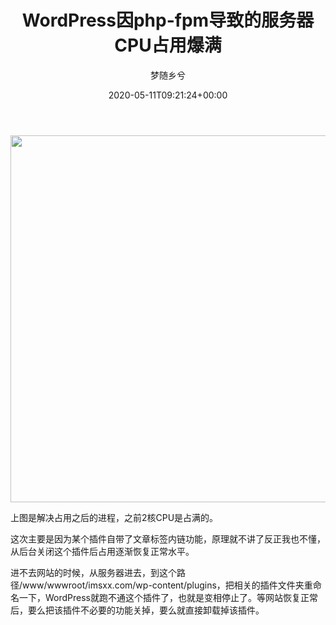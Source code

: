 ﻿---
title: WordPress因php-fpm导致的服务器CPU占用爆满
author: 梦随乡兮
type: post
date: 2020-05-11T09:21:24+00:00
url: /wordpress-php-fpm.html
featured_image: https://imsxx.com/wp-content/uploads/2020/05/52ab9ef9f1af91c.jpg
views:
  - 1662
like:
  - 2
bigfa_ding:
  - 1
categories:
  - 笔记
tags:
  - CPU
  - php-fpm
  - vps
  - wordpress
  - 占用
  - 服务器

slug: "wordpress-php-fpm"
---
[<img loading="lazy" decoding="async" class="aligncenter size-full wp-image-243" src="https://imsxx.com/wp-content/uploads/2020/05/52ab9ef9f1af91c.jpg" alt="" width="921" height="587" />][1]

上图是解决占用之后的进程，之前2核CPU是占满的。

这次主要是因为某个插件自带了文章标签内链功能，原理就不讲了反正我也不懂，从后台关闭这个插件后占用逐渐恢复正常水平。

进不去网站的时候，从服务器进去，到这个路径/www/wwwroot/imsxx.com/wp-content/plugins，把相关的插件文件夹重命名一下，WordPress就跑不通这个插件了，也就是变相停止了。等网站恢复正常后，要么把该插件不必要的功能关掉，要么就直接卸载掉该插件。

 [1]: https://imsxx.com/wp-content/uploads/2020/05/52ab9ef9f1af91c.jpg

